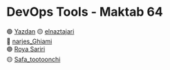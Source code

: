 # DevOps Tools - Maktab 64

🟢 [Yazdan](https://girhub.com/MrYazdan/)
🟡 [elnaztajari](https://github.com/entajari/)\
🔴 [narjes_Ghiami](https://github.com/n-ghiyami/)\
🟣 [Roya Sariri](https://github.com/roya-sariri)\
🟡 [Safa_tootoonchi](https://github.com/Safatootoonchi/)
